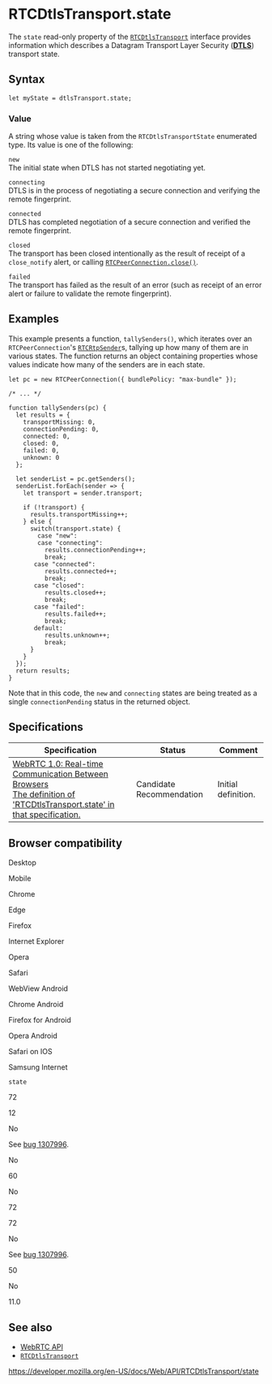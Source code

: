 # RTCDtlsTransport.state

The `state` read-only property of the [`RTCDtlsTransport`](../rtcdtlstransport) interface provides information which describes a Datagram Transport Layer Security (**[DTLS](https://developer.mozilla.org/en-US/docs/Glossary/DTLS)**) transport state.

## Syntax

    let myState = dtlsTransport.state;

### Value

A string whose value is taken from the `RTCDtlsTransportState` enumerated type. Its value is one of the following:

`new`  
The initial state when DTLS has not started negotiating yet.

`connecting`  
DTLS is in the process of negotiating a secure connection and verifying the remote fingerprint.

`connected`  
DTLS has completed negotiation of a secure connection and verified the remote fingerprint.

`closed`  
The transport has been closed intentionally as the result of receipt of a `close_notify` alert, or calling [`RTCPeerConnection.close()`](../rtcpeerconnection/close).

`failed`  
The transport has failed as the result of an error (such as receipt of an error alert or failure to validate the remote fingerprint).

## Examples

This example presents a function, `tallySenders()`, which iterates over an `RTCPeerConnection`'s [`RTCRtpSender`](../rtcrtpsender)s, tallying up how many of them are in various states. The function returns an object containing properties whose values indicate how many of the senders are in each state.

    let pc = new RTCPeerConnection({ bundlePolicy: "max-bundle" });

    /* ... */

    function tallySenders(pc) {
      let results = {
        transportMissing: 0,
        connectionPending: 0,
        connected: 0,
        closed: 0,
        failed: 0,
        unknown: 0
      };

      let senderList = pc.getSenders();
      senderList.forEach(sender => {
        let transport = sender.transport;

        if (!transport) {
          results.transportMissing++;
        } else {
          switch(transport.state) {
            case "new":
            case "connecting":
              results.connectionPending++;
              break;
           case "connected":
              results.connected++;
              break;
           case "closed":
              results.closed++;
              break;
           case "failed":
              results.failed++;
              break;
           default:
              results.unknown++;
              break;
          }
        }
      });
      return results;
    }

Note that in this code, the `new` and `connecting` states are being treated as a single `connectionPending` status in the returned object.

## Specifications

<table><thead><tr class="header"><th>Specification</th><th>Status</th><th>Comment</th></tr></thead><tbody><tr class="odd"><td><a href="https://w3c.github.io/webrtc-pc/#dom-rtcdtlstransport-state">WebRTC 1.0: Real-time Communication Between Browsers<br />
<span class="small">The definition of 'RTCDtlsTransport.state' in that specification.</span></a></td><td><span class="spec-cr">Candidate Recommendation</span></td><td>Initial definition.</td></tr></tbody></table>

## Browser compatibility

Desktop

Mobile

Chrome

Edge

Firefox

Internet Explorer

Opera

Safari

WebView Android

Chrome Android

Firefox for Android

Opera Android

Safari on IOS

Samsung Internet

`state`

72

12

No

See [bug 1307996](https://bugzil.la/1307996).

No

60

No

72

72

No

See [bug 1307996](https://bugzil.la/1307996).

50

No

11.0

## See also

- [WebRTC API](../webrtc_api)
- [`RTCDtlsTransport`](../rtcdtlstransport)

<a href="https://developer.mozilla.org/en-US/docs/Web/API/RTCDtlsTransport/state" class="_attribution-link">https://developer.mozilla.org/en-US/docs/Web/API/RTCDtlsTransport/state</a>
